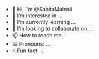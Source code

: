 - 👋 Hi, I’m @SabitaMainali
- 👀 I’m interested in ...
- 🌱 I’m currently learning ...
- 💞️ I’m looking to collaborate on ...
- 📫 How to reach me ...
- 😄 Pronouns: ...
- ⚡ Fun fact: ...

<!---
SabitaMainali/SabitaMainali is a ✨ special ✨ repository because its `README.md` (this file) appears on your GitHub profile.
You can click the Preview link to take a look at your changes.
--->
